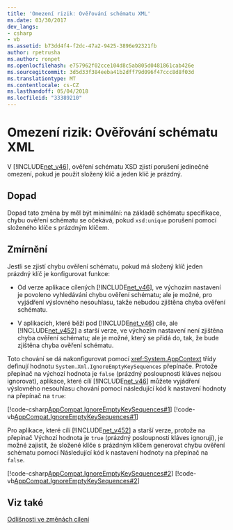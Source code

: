 ```yaml
---
title: 'Omezení rizik: Ověřování schématu XML'
ms.date: 03/30/2017
dev_langs:
- csharp
- vb
ms.assetid: b73dd4f4-f2dc-47a2-9425-3896e92321fb
author: rpetrusha
ms.author: ronpet
ms.openlocfilehash: e757962f02cce104d8c5ab805d0481861cab426e
ms.sourcegitcommit: 3d5d33f384eeba41b2dff79d096f47ccc8d8f03d
ms.translationtype: MT
ms.contentlocale: cs-CZ
ms.lasthandoff: 05/04/2018
ms.locfileid: "33389210"
---
```

# <a name="mitigation-xml-schema-validation"></a>Omezení rizik: Ověřování schématu XML
V [!INCLUDE[net_v46](../../../includes/net-v46-md.md)], ověření schématu XSD zjistí porušení jedinečné omezení, pokud je použit složený klíč a jeden klíč je prázdný.  
  
## <a name="impact"></a>Dopad  
 Dopad tato změna by měl být minimální: na základě schématu specifikace, chybu ověření schématu se očekává, pokud `xsd:unique` porušení pomocí složeného klíče s prázdným klíčem.  
  
## <a name="mitigation"></a>Zmírnění  
 Jestli se zjistí chybu ověření schématu, pokud má složený klíč jeden prázdný klíč je konfigurovat funkce:  
  
-   Od verze aplikace cílených [!INCLUDE[net_v46](../../../includes/net-v46-md.md)], ve výchozím nastavení je povoleno vyhledávání chybu ověření schématu; ale je možné, pro vyjádření výslovného nesouhlasu, takže nebudou zjištěna chyba ověření schématu.  
  
-   V aplikacích, které běží pod [!INCLUDE[net_v46](../../../includes/net-v46-md.md)] cíle, ale [!INCLUDE[net_v452](../../../includes/net-v452-md.md)] a starší verze, ve výchozím nastavení není zjištěna chyba ověření schématu; ale je možné, který se přidá do, tak, že bude zjištěna chyba ověření schématu.  
  
 Toto chování se dá nakonfigurovat pomocí <xref:System.AppContext> třídy definují hodnotu `System.Xml.IgnoreEmptyKeySequences` přepínače. Protože přepínač na výchozí hodnota je `false` (prázdný posloupnosti kláves nejsou ignorovat), aplikace, které cílí [!INCLUDE[net_v46](../../../includes/net-v46-md.md)] můžete vyjádření výslovného nesouhlasu chování pomocí následující kód k nastavení hodnoty na přepínač na `true`:  
  
 [!code-csharp[AppCompat.IgnoreEmptyKeySequences#1](../../../samples/snippets/csharp/VS_Snippets_CLR/appcompat.ignoreemptykeysequences/cs/program.cs#1)]
 [!code-vb[AppCompat.IgnoreEmptyKeySequences#1](../../../samples/snippets/visualbasic/VS_Snippets_CLR/appcompat.ignoreemptykeysequences/vb/module1.vb#1)]  
  
 Pro aplikace, které cílí [!INCLUDE[net_v452](../../../includes/net-v452-md.md)] a starší verze, protože na přepínač Výchozí hodnota je `true` (prázdný posloupnosti kláves ignorují), je možné zajistit, že složené klíče s prázdným klíčem generovat chybu ověření schématu pomocí Následující kód k nastavení hodnoty na přepínač na `false`.  
  
 [!code-csharp[AppCompat.IgnoreEmptyKeySequences#2](../../../samples/snippets/csharp/VS_Snippets_CLR/appcompat.ignoreemptykeysequences/cs/program.cs#2)]
 [!code-vb[AppCompat.IgnoreEmptyKeySequences#2](../../../samples/snippets/visualbasic/VS_Snippets_CLR/appcompat.ignoreemptykeysequences/vb/module1.vb#2)]  
  
## <a name="see-also"></a>Viz také  
 [Odlišnosti ve změnách cílení](../../../docs/framework/migration-guide/retargeting-changes-in-the-net-framework-4-6.md)
